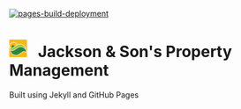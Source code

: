 [![pages-build-deployment](https://github.com/wadegooch/jacksons-prop-management/actions/workflows/pages/pages-build-deployment/badge.svg?branch=gh-pages)](https://github.com/wadegooch/jacksons-prop-management/actions/workflows/pages/pages-build-deployment)

# ![JSPM_logo](./assets/icon/favicon-32x32.png) &nbsp; Jackson & Son's Property Management

Built using Jekyll and GitHub Pages